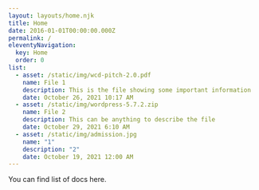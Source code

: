 ```yaml
---
layout: layouts/home.njk
title: Home
date: 2016-01-01T00:00:00.000Z
permalink: /
eleventyNavigation:
  key: Home
  order: 0
list:
  - asset: /static/img/wcd-pitch-2.0.pdf
    name: File 1
    description: This is the file showing some important information
    date: October 26, 2021 10:17 AM
  - asset: /static/img/wordpress-5.7.2.zip
    name: File 2
    description: This can be anything to describe the file
    date: October 29, 2021 6:10 AM
  - asset: /static/img/admission.jpg
    name: "1"
    description: "2"
    date: October 19, 2021 12:00 AM
---
```

You can find list of docs here.
